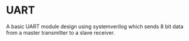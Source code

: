 # UART
A basic UART module design using systemverilog which sends 8 bit data from a master transmitter to a slave receiver.

